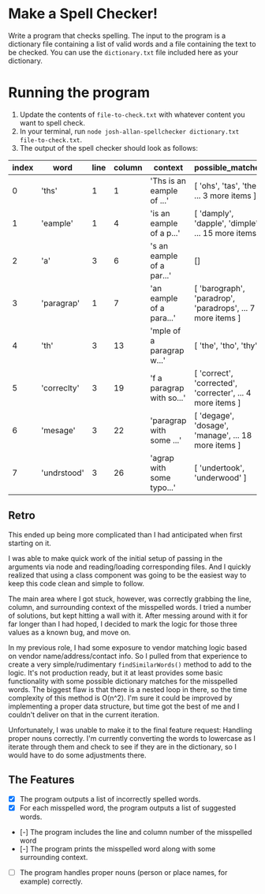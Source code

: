 # Make a Spell Checker!

Write a program that checks spelling. The input to the program is a dictionary file containing a list of valid words and a file containing the text to be checked.
You can use the `dictionary.txt` file included here as your dictionary.

# Running the program

1. Update the contents of `file-to-check.txt` with whatever content you want to spell check.
1. In your terminal, run `node josh-allan-spellchecker dictionary.txt file-to-check.txt`.
1. The output of the spell checker should look as follows:

| index | word        | line | column | context                   | possible_matches                                           |
| ----- | ----------- | ---- | ------ | ------------------------- | ---------------------------------------------------------- |
| 0     | 'ths'       | 1    | 1      | 'Ths is an eample of ...' | [ 'ohs', 'tas', 'the', ... 3 more items ]                  |
| 1     | 'eample'    | 1    | 4      | 'is an eample of a p...'  | [ 'damply', 'dapple', 'dimple', ... 15 more items ]        |
| 2     | 'a'         | 3    | 6      | 's an eample of a par...' | []                                                         |
| 3     | 'paragrap'  | 1    | 7      | 'an eample of a para...'  | [ 'barograph', 'paradrop', 'paradrops', ... 7 more items ] |
| 4     | 'th'        | 3    | 13     | 'mple of a paragrap w...' | [ 'the', 'tho', 'thy' ]                                    |
| 5     | 'correclty' | 3    | 19     | 'f a paragrap with so...' | [ 'correct', 'corrected', 'correcter', ... 4 more items ]  |
| 6     | 'mesage'    | 3    | 22     | 'paragrap with some ...'  | [ 'degage', 'dosage', 'manage', ... 18 more items ]        |
| 7     | 'undrstood' | 3    | 26     | 'agrap with some typo...' | [ 'undertook', 'underwood' ]                               |

## Retro

This ended up being more complicated than I had anticipated when first starting on it.

I was able to make quick work of the initial setup of passing in the arguments via node and reading/loading corresponding files. And I quickly realized that using a class component was going to be the easiest way to keep this code clean and simple to follow.

The main area where I got stuck, however, was correctly grabbing the line, column, and surrounding context of the misspelled words. I tried a number of solutions, but kept hitting a wall with it. After messing around with it for far longer than I had hoped, I decided to mark the logic for those three values as a known bug, and move on.

In my previous role, I had some exposure to vendor matching logic based on vendor name/address/contact info. So I pulled from that experience to create a very simple/rudimentary `findSimilarWords()` method to add to the logic. It's not production ready, but it at least provides some basic functionality with some possible dictionary matches for the misspelled words. The biggest flaw is that there is a nested loop in there, so the time complexity of this method is O(n^2). I'm sure it could be improved by implementing a proper data structure, but time got the best of me and I couldn't deliver on that in the current iteration.

Unfortunately, I was unable to make it to the final feature request: Handling proper nouns correctly. I'm currently converting the words to lowercase as I iterate through them and check to see if they are in the dictionary, so I would have to do some adjustments there.

## The Features

- [x] The program outputs a list of incorrectly spelled words.
- [x] For each misspelled word, the program outputs a list of suggested words.
- [-] The program includes the line and column number of the misspelled word
- [-] The program prints the misspelled word along with some surrounding context.
- [ ] The program handles proper nouns (person or place names, for example) correctly.
